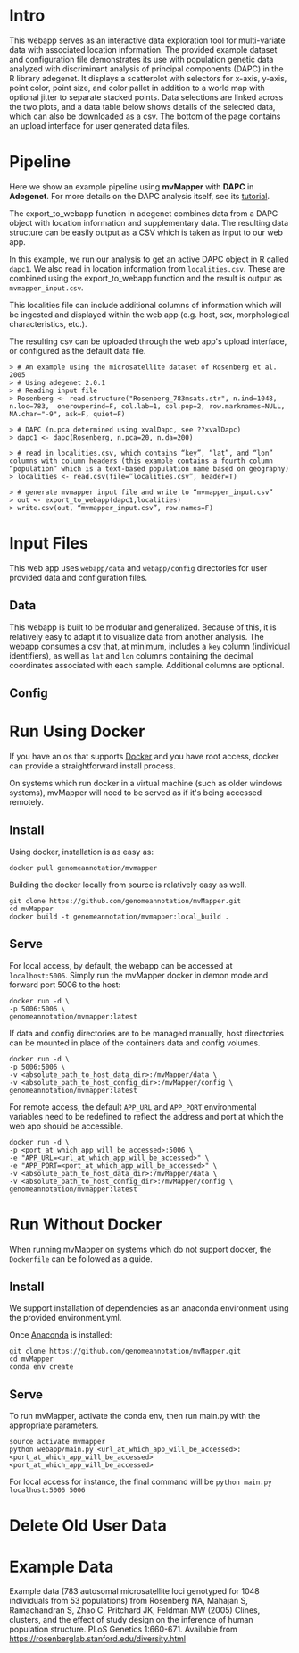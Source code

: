 Intro
=====

This webapp serves as an interactive data exploration tool for multi-variate data with associated location information. The provided example dataset and configuration file demonstrates its use with population genetic data analyzed with discriminant analysis of principal components (DAPC) in the R library adegenet. It displays a scatterplot with selectors for x-axis, y-axis, point color, point size, and color pallet in addition to a world map with optional jitter to separate stacked points. Data selections are linked across the two plots, and a data table below shows details of the selected data, which can also be downloaded as a csv. The bottom of the page contains an upload interface for user generated data files.

Pipeline
========

Here we show an example pipeline using **mvMapper** with **DAPC** in **Adegenet**. For more details on the DAPC analysis itself, see its [tutorial](adegenet.r-forge.r-project.org/files/tutorial-dapc.pdf).

The export_to_webapp function in adegenet combines data from a DAPC object with location information and supplementary data. The resulting data structure can be easily output as a CSV which is taken as input to our web app.

In this example, we run our analysis to get an active DAPC object in R called `dapc1`. We also read in location information from `localities.csv`. These are combined using the export_to_webapp function and the result is output as `mvmapper_input.csv`.

This localities file can include additional columns of information which will be ingested and displayed within the web app (e.g. host, sex, morphological characteristics, etc.).

The resulting csv can be uploaded through the web app's upload interface, or configured as the default data file.

```
> # An example using the microsatellite dataset of Rosenberg et al. 2005
> # Using adegenet 2.0.1
> # Reading input file
> Rosenberg <- read.structure("Rosenberg_783msats.str", n.ind=1048, n.loc=783,  onerowperind=F, col.lab=1, col.pop=2, row.marknames=NULL, NA.char="-9", ask=F, quiet=F)

> # DAPC (n.pca determined using xvalDapc, see ??xvalDapc)
> dapc1 <- dapc(Rosenberg, n.pca=20, n.da=200)

> # read in localities.csv, which contains “key”, “lat”, and “lon” columns with column headers (this example contains a fourth column “population” which is a text-based population name based on geography)
> localities <- read.csv(file=”localities.csv”, header=T)

> # generate mvmapper input file and write to “mvmapper_input.csv”
> out <- export_to_webapp(dapc1,localities)
> write.csv(out, “mvmapper_input.csv”, row.names=F)
```

Input Files
===========

This web app uses `webapp/data` and `webapp/config` directories for user provided data and configuration files.

Data
-----

This webapp is built to be modular and generalized. Because of this, it is relatively easy to adapt it to visualize data from another analysis. The webapp consumes a csv that, at minimum, includes a `key` column (individual identifiers), as well as `lat` and `lon` columns containing the decimal coordinates associated with each sample. Additional columns are optional.

Config
--------

Run Using Docker
================

If you have an os that supports [Docker](https://www.docker.com/) and you have root access, docker can provide a straightforward install process.

On systems which run docker in a virtual machine (such as older windows systems), mvMapper will need to be served as if it's being accessed remotely.

Install
-------

Using docker, installation is as easy as:

```
docker pull genomeannotation/mvmapper
```

Building the docker locally from source is relatively easy as well.

```
git clone https://github.com/genomeannotation/mvMapper.git
cd mvMapper
docker build -t genomeannotation/mvmapper:local_build .
```

Serve
-----

For local access, by default, the webapp can be accessed at `localhost:5006`.
Simply run the mvMapper docker in demon mode and forward port 5006 to the host:

```
docker run -d \
-p 5006:5006 \
genomeannotation/mvmapper:latest
```

If data and config directories are to be managed manually, host directories can be mounted in place of the containers data and config volumes.

```
docker run -d \
-p 5006:5006 \
-v <absolute_path_to_host_data_dir>:/mvMapper/data \
-v <absolute_path_to_host_config_dir>:/mvMapper/config \
genomeannotation/mvmapper:latest
```

For remote access, the default `APP_URL` and `APP_PORT` environmental variables need to be redefined to reflect the address and port at which the web app should be accessible.

```
docker run -d \
-p <port_at_which_app_will_be_accessed>:5006 \
-e "APP_URL=<url_at_which_app_will_be_accessed>" \
-e "APP_PORT=<port_at_which_app_will_be_accessed>" \
-v <absolute_path_to_host_data_dir>:/mvMapper/data \
-v <absolute_path_to_host_config_dir>:/mvMapper/config \
genomeannotation/mvmapper:latest
```

Run Without Docker
==================

When running mvMapper on systems which do not support docker, the `Dockerfile` can be followed as a guide.

Install
-------

We support installation of dependencies as an anaconda environment using the provided environment.yml.

Once [Anaconda](https://docs.continuum.io/anaconda/install/) is installed:

```
git clone https://github.com/genomeannotation/mvMapper.git
cd mvMapper
conda env create
```

Serve
-----

To run mvMapper, activate the conda env, then run main.py with the appropriate parameters.

```
source activate mvmapper
python webapp/main.py <url_at_which_app_will_be_accessed>:<port_at_which_app_will_be_accessed> <port_at_which_app_will_be_accessed>
```

For local access for instance, the final command will be `python main.py localhost:5006 5006`

Delete Old User Data
====================



Example Data
============

Example data (783 autosomal microsatellite loci genotyped for 1048 individuals from 53 populations) from 
Rosenberg NA, Mahajan S, Ramachandran S, Zhao C, Pritchard JK, Feldman MW (2005) Clines, clusters, and the effect of study design on the inference of human population structure. PLoS Genetics 1:660-671.
Available from <https://rosenberglab.stanford.edu/diversity.html>
